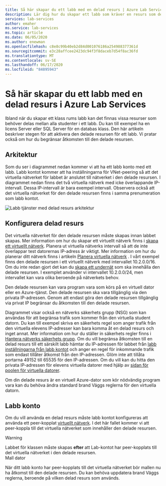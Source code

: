 ```yaml
---
title: Så här skapar du ett labb med en delad resurs | Azure Lab Services
description: Lär dig hur du skapar ett labb som kräver en resurs som delas mellan eleverna.
services: lab-services
author: emaher
ms.service: lab-services
ms.topic: article
ms.date: 06/05/2020
ms.author: enewman
ms.openlocfilehash: c8e8c99b40eb2d84d001076186a254988377361d
ms.sourcegitcommit: e3c28affcee2423dc94f3f8daceb7d54f8ac36fd
ms.translationtype: MT
ms.contentlocale: sv-SE
ms.lasthandoff: 06/17/2020
ms.locfileid: "84895943"
---
```

# <a name="how-to-create-a-lab-with-a-shared-resource-in-azure-lab-services"></a>Så här skapar du ett labb med en delad resurs i Azure Lab Services

Ibland när du skapar ett klass rums labb kan det finnas vissa resurser som behöver delas mellan alla studenter i ett labb.  Du kan till exempel ha en licens Server eller SQL Server för en databas klass.  Den här artikeln beskriver stegen för att aktivera den delade resursen för ett labb.  Vi pratar också om hur du begränsar åtkomsten till den delade resursen.

## <a name="architecture"></a>Arkitektur

Som du ser i diagrammet nedan kommer vi att ha ett labb konto med ett labb.  Labb kontot kommer att ha inställningarna för VNet-peering så att det virtuella nätverket för labbet är anslutet till nätverket i den delade resursen.  I diagrammet nedan finns det två virtuella nätverk med icke överlappande IP-intervall.  Dessa IP-intervall är bara exempel intervall.  Observera också att det virtuella nätverket för den delade resursen finns i samma prenumeration som labb kontot.

![Labb tjänster med delad resurs arkitektur](./media/how-to-create-a-lab-with-shared-resource/shared-resource-architecture.png)

## <a name="setup-shared-resource"></a>Konfigurera delad resurs

Det virtuella nätverket för den delade resursen måste skapas innan labbet skapas.  Mer information om hur du skapar ett virtuellt nätverk finns i [skapa ett virtuellt nätverk](../virtual-network/quick-create-portal.md).  Planera ut virtuella nätverks intervall så att de inte överlappar test datorernas IP-adress är viktigt.  Mer information om hur du planerar ditt nätverk finns i artikeln [Planera virtuella nätverk](../virtual-network/virtual-network-vnet-plan-design-arm.md) . I vårt exempel finns den delade resursen i ett virtuellt nätverk med intervallet 10.2.0.0/16.  Om du inte redan gjort det kan du [skapa ett undernät](../virtual-network/virtual-network-manage-subnet.md#add-a-subnet) som ska innehålla den delade resursen.  I exemplet använder vi intervallet 10.2.0.0/24, men intervallet kan vara olika beroende på nätverkets behov.

Den delade resursen kan vara program vara som körs på en virtuell dator eller en Azure-tjänst. Den delade resursen ska vara tillgänglig via den privata IP-adressen.  Genom att endast göra den delade resursen tillgänglig via privat IP begränsar du åtkomsten till den delade resursen.

Diagrammet visar också en nätverks säkerhets grupp (NSG) som kan användas för att begränsa trafik som kommer från den virtuella student datorn.  Du kan till exempel skriva en säkerhets regel som anger trafik från den virtuella elevens IP-adresser kan bara komma åt en delad resurs och inget annat.  Mer information om hur du ställer in säkerhets regler finns i [Hantera nätverks säkerhets grupp](../virtual-network/manage-network-security-group.md#work-with-security-rules). Om du vill begränsa åtkomsten till en delad resurs till ett särskilt labb hämtar du IP-adressen för labbet från [labb inställningarna från labb kontot](manage-labs.md#view-labs-in-a-lab-account) och anger en regel för inkommande trafik som endast tillåter åtkomst från den IP-adressen.  Glöm inte att tillåta portarna 49152 till 65535 för den IP-adressen.  Om du vill kan du hitta den privata IP-adressen för elevens virtuella datorer med hjälp av [sidan för poolen för virtuella datorer](how-to-set-virtual-machine-passwords.md).

Om din delade resurs är en virtuell Azure-dator som kör nödvändig program vara kan du behöva ändra standard brand Väggs reglerna för den virtuella datorn.

## <a name="lab-account"></a>Labb konto

Om du vill använda en delad resurs måste labb kontot konfigureras att använda ett peer-kopplat [virtuellt nätverk](how-to-connect-peer-virtual-network.md).  I det här fallet kommer vi att peer-koppla till det virtuella nätverket som innehåller den delade resursen.

>[!WARNING]
>Labbet för klassen måste skapas **efter** att Lab-kontot har peer-kopplats till det virtuella nätverket i den delade resursen.  
Mall dator

När ditt labb konto har peer-kopplats till det virtuella nätverket bör mallen nu ha åtkomst till den delade resursen.  Du kan behöva uppdatera brand Väggs reglerna, beroende på vilken delad resurs som används.
